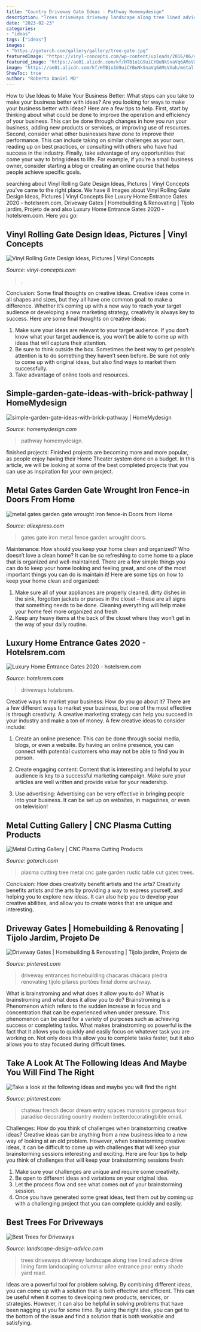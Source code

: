 ```yaml
---
title: "Country Driveway Gate Ideas : Pathway Homemydesign"
description: "Trees driveways driveway landscape along tree lined advice drive lining farm landscaping columnar allee entrance pear entry shade yard read"
date: "2023-02-23"
categories:
- "ideas"
tags: ["ideas"]
images:
- "https://gotorch.com/gallery/gallery/tree-gate.jpg"
featuredImage: "https://vinyl-concepts.com/wp-content/uploads/2016/06/vinyl-rolling-gate-12.jpg"
featured_image: "https://ae01.alicdn.com/kf/HTB1o1G9uiCYBuNkSnaVq6AMsVXah/metal-gates-garden-gate-wrought-iron-fence.jpg"
image: "https://ae01.alicdn.com/kf/HTB1o1G9uiCYBuNkSnaVq6AMsVXah/metal-gates-garden-gate-wrought-iron-fence.jpg"
ShowToc: true
author: "Roberto Daniel MD"
---
```



How to Use Ideas to Make Your Business Better: What steps can you take to make your business better with ideas?
Are you looking for ways to make your business better with ideas? Here are a few tips to help. First, start by thinking about what could be done to improve the operation and efficiency of your business. This can be done through changes in how you run your business, adding new products or services, or improving use of resources. Second, consider what other businesses have done to improve their performance. This can include taking on similar challenges as your own, reading up on best practices, or consulting with others who have had success in the industry. Finally, take advantage of any opportunities that come your way to bring ideas to life. For example, if you’re a small business owner, consider starting a blog or creating an online course that helps people achieve specific goals.

	

		
searching about Vinyl Rolling Gate Design Ideas, Pictures | Vinyl Concepts you've came to the right place. We have 8 Images about Vinyl Rolling Gate Design Ideas, Pictures | Vinyl Concepts like Luxury Home Entrance Gates 2020 - hotelsrem.com, Driveway Gates | Homebuilding &amp; Renovating | Tijolo jardim, Projeto de and also Luxury Home Entrance Gates 2020 - hotelsrem.com. Here you go:
		
    
## Vinyl Rolling Gate Design Ideas, Pictures | Vinyl Concepts

<img loading=lazy src="https://vinyl-concepts.com/wp-content/uploads/2016/06/vinyl-rolling-gate-12.jpg" onerror="this.onerror=null;this.src='https://tse4.mm.bing.net/th?id=OIP.Y13GlfXhm568S_1PFEXcQAHaFj&amp;pid=15.1';" alt="Vinyl Rolling Gate Design Ideas, Pictures | Vinyl Concepts">

_Source: vinyl-concepts.com_

>. 

	

Conclusion: Some final thoughts on creative ideas.
Creative ideas come in all shapes and sizes, but they all have one common goal: to make a difference. Whether it’s coming up with a new way to reach your target audience or developing a new marketing strategy, creativity is always key to success. Here are some final thoughts on creative ideas: 
1. Make sure your ideas are relevant to your target audience. If you don’t know what your target audience is, you won’t be able to come up with ideas that will capture their attention. 
2. Be sure to think outside the box. Sometimes the best way to get people’s attention is to do something they haven’t seen before. Be sure not only to come up with original ideas, but also find ways to market them successfully. 
3. Take advantage of online tools and resources.

    
## Simple-garden-gate-ideas-with-brick-pathway | HomeMydesign

<img loading=lazy src="https://homemydesign.com/wp-content/uploads/2020/08/simple-garden-gate-ideas-with-brick-pathway.jpg" onerror="this.onerror=null;this.src='https://tse3.mm.bing.net/th?id=OIP.Fs-Zsmc8lESE7-0pAT301AHaKD&amp;pid=15.1';" alt="simple-garden-gate-ideas-with-brick-pathway | HomeMydesign">

_Source: homemydesign.com_

>pathway homemydesign. 

	

finished projects:
Finished projects are becoming more and more popular, as people enjoy having their Home Theater system done on a budget. In this article, we will be looking at some of the best completed projects that you can use as inspiration for your own project.

    
## Metal Gates Garden Gate Wrought Iron Fence-in Doors From Home

<img loading=lazy src="https://ae01.alicdn.com/kf/HTB1o1G9uiCYBuNkSnaVq6AMsVXah/metal-gates-garden-gate-wrought-iron-fence.jpg" onerror="this.onerror=null;this.src='https://tse4.mm.bing.net/th?id=OIP.gslA0Dx4-u0_EvW8VgZZ4gHaLU&amp;pid=15.1';" alt="metal gates garden gate wrought iron fence-in Doors from Home">

_Source: aliexpress.com_

>gates gate iron metal fence garden wrought doors. 

	

Maintenance: How should you keep your home clean and organized?
Who doesn’t love a clean home? It can be so refreshing to come home to a place that is organized and well-maintained. There are a few simple things you can do to keep your home looking and feeling great, and one of the most important things you can do is maintain it! Here are some tips on how to keep your home clean and organized: 
1. Make sure all of your appliances are properly cleaned. dirty dishes in the sink, forgotten jackets or purses in the closet – these are all signs that something needs to be done. Cleaning everything will help make your home feel more organized and fresh. 
2. Keep any heavy items at the back of the closet where they won’t get in the way of your daily routine.

    
## Luxury Home Entrance Gates 2020 - Hotelsrem.com

<img loading=lazy src="https://hotelsrem.com/wp-content/uploads/2020/05/luxury-home-entrance-gates-unique-driveways-amp-entries-your-luxury-home-of-luxury-home-entrance-gates.jpg" onerror="this.onerror=null;this.src='https://tse2.mm.bing.net/th?id=OIP.qRy3nNLVq6WW21V_kS4wcwHaLJ&amp;pid=15.1';" alt="Luxury Home Entrance Gates 2020 - hotelsrem.com">

_Source: hotelsrem.com_

>driveways hotelsrem. 

	

Creative ways to market your business: How do you go about it?
There are a few different ways to market your business, but one of the most effective is through creativity. A creative marketing strategy can help you succeed in your industry and make a ton of money. A few creative ideas to consider include: 
1. Create an online presence: This can be done through social media, blogs, or even a website. By having an online presence, you can connect with potential customers who may not be able to find you in person. 

2. Create engaging content: Content that is interesting and helpful to your audience is key to a successful marketing campaign. Make sure your articles are well written and provide value for your readership. 

3. Use advertising: Advertising can be very effective in bringing people into your business. It can be set up on websites, in magazines, or even on television!

    
## Metal Cutting Gallery | CNC Plasma Cutting Products

<img loading=lazy src="https://gotorch.com/gallery/gallery/tree-gate.jpg" onerror="this.onerror=null;this.src='https://tse1.mm.bing.net/th?id=OIP.Yvl-vmW9yIpCI67jK5GN7QHaLs&amp;pid=15.1';" alt="Metal Cutting Gallery | CNC Plasma Cutting Products">

_Source: gotorch.com_

>plasma cutting tree metal cnc gate garden rustic table cut gates trees. 

	

Conclusion: How does creativity benefit artists and the arts?
Creativity benefits artists and the arts by providing a way to express yourself, and helping you to explore new ideas. It can also help you to develop your creative abilities, and allow you to create works that are unique and interesting.

    
## Driveway Gates | Homebuilding &amp; Renovating | Tijolo Jardim, Projeto De

<img loading=lazy src="https://i.pinimg.com/736x/73/63/94/736394414a36d910dd79949b7e2d4dbf.jpg" onerror="this.onerror=null;this.src='https://tse1.mm.bing.net/th?id=OIP.g3ec8NbkuQjteJaFAtyfOwHaEi&amp;pid=15.1';" alt="Driveway Gates | Homebuilding &amp; Renovating | Tijolo jardim, Projeto de">

_Source: pinterest.com_

>driveway entrances homebuilding chacaras chácara piedra renovating tijolo pilares portões finial dome archway. 

	

What is brainstroming and what does it allow you to do?
What is brainstroming and what does it allow you to do? Brainstroming is a Phenomenon which refers to the sudden increase in focus and concentration that can be experienced when under pressure. This phenomenon can be used for a variety of purposes such as achieving success or completing tasks. What makes brainstroming so powerful is the fact that it allows you to quickly and easily focus on whatever task you are working on. Not only does this allow you to complete tasks faster, but it also allows you to stay focused during difficult times.

    
## Take A Look At The Following Ideas And Maybe You Will Find The Right

<img loading=lazy src="https://i.pinimg.com/736x/be/70/99/be70996392c0d020b1d79a3e540cb013--french-chateau-decor-le-chateau.jpg" onerror="this.onerror=null;this.src='https://tse2.mm.bing.net/th?id=OIP._ZGa4WWLNo6DAPzCLi6ORwHaJE&amp;pid=15.1';" alt="Take a look at the following ideas and maybe you will find the right">

_Source: pinterest.com_

>chateau french decor dream entry spaces mansions gorgeous tour paradiso decorating country modern betterdecoratingbible email. 

	

Challenges: How do you think of challenges when brainstorming creative ideas?
Creative ideas can be anything from a new business idea to a new way of looking at an old problem. However, when brainstorming creative ideas, it can be difficult to come up with challenges that will keep your brainstorming sessions interesting and exciting. Here are four tips to help you think of challenges that will keep your brainstorming sessions fresh: 
1) Make sure your challenges are unique and require some creativity.
2) Be open to different ideas and variations on your original idea.
3) Let the process flow and see what comes out of your brainstorming session.
4) Once you have generated some great ideas, test them out by coming up with a challenging project that you can complete quickly and easily.

    
## Best Trees For Driveways

<img loading=lazy src="http://www.landscape-design-advice.com/images/driveway-trees.jpg" onerror="this.onerror=null;this.src='https://tse3.mm.bing.net/th?id=OIP.dJKLciJS23dO76UspO4HfQHaE_&amp;pid=15.1';" alt="Best Trees for Driveways">

_Source: landscape-design-advice.com_

>trees driveways driveway landscape along tree lined advice drive lining farm landscaping columnar allee entrance pear entry shade yard read. 

	

Ideas are a powerful tool for problem solving. By combining different ideas, you can come up with a solution that is both effective and efficient. This can be useful when it comes to developing new products, services, or strategies. However, it can also be helpful in solving problems that have been nagging at you for some time. By using the right idea, you can get to the bottom of the issue and find a solution that is both workable and satisfying.

